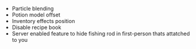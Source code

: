 - Particle blending
- Potion model offset
- Inventory effects position
- Disable recipe book
- Server enabled feature to hide fishing rod in first-person thats attatched to you